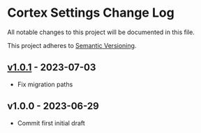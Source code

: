 # Cortex Settings Change Log

All notable changes to this project will be documented in this file.

This project adheres to [Semantic Versioning](CONTRIBUTING.md).


## [v1.0.1] - 2023-07-03
- Fix migration paths

## v1.0.0 - 2023-06-29
- Commit first initial draft

[v1.0.1]: https://github.com/rinvex/cortex-settings/compare/v1.0.0...v1.0.1
